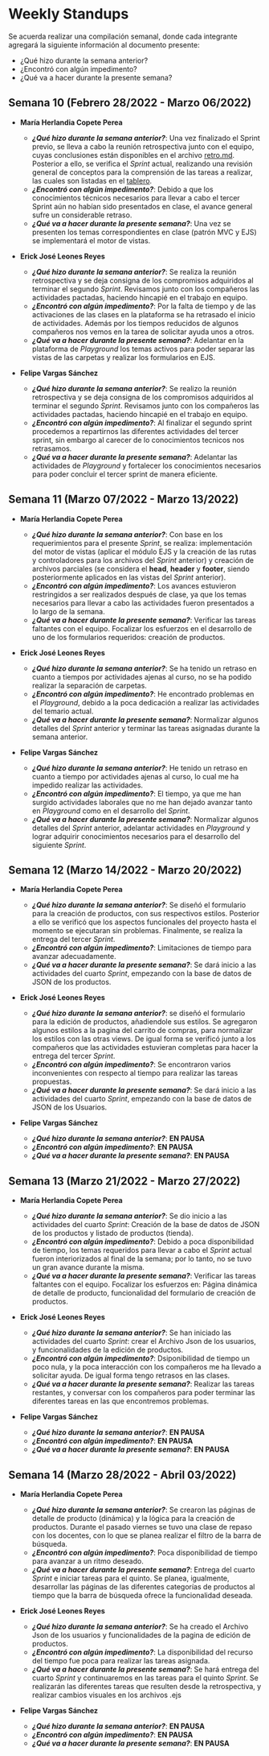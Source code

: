 # Weekly Standups

Se acuerda realizar una compilación semanal, donde cada integrante agregará la siguiente información al documento presente:

* ¿Qué hizo durante la semana anterior?
* ¿Encontró con algún impedimento?
* ¿Qué va a hacer durante la presente semana?

## Semana 10 (Febrero 28/2022 - Marzo 06/2022)

* **María Herlandia Copete Perea**
  - ***¿Qué hizo durante la semana anterior?***: Una vez finalizado el Sprint previo, se lleva a cabo la reunión retrospectiva junto con el equipo, cuyas conclusiones están disponibles en el archivo [retro.md](https://github.com/mariecp27/grupo_8_ComicVSManga/blob/main/retro.md). Posterior a ello, se verifica el *Sprint* actual, realizando una revisión general de conceptos para la comprensión de las tareas a realizar, las cuales son listadas en el [tablero](https://trello.com/b/5NV9TSYP/3-proyecto-integrador-digital-house-3rd-sprint).
  - ***¿Encontró con algún impedimento?***: Debido a que los conocimientos técnicos necesarios para llevar a cabo el tercer Sprint aún no habían sido presentados en clase, el avance general sufre un considerable retraso.
  - ***¿Qué va a hacer durante la presente semana?***: Una vez se presenten los temas correspondientes en clase (patrón MVC y EJS) se implementará el motor de vistas.

* **Erick José Leones Reyes**
  - ***¿Qué hizo durante la semana anterior?***: Se realiza la  reunión retrospectiva y se deja consigna de los compromisos adquiridos al  terminar el segundo *Sprint*. Revisamos junto con los compañeros las actividades pactadas, haciendo hincapié en el trabajo en equipo.
  - ***¿Encontró con algún impedimento?***: Por la falta de tiempo y de las activaciones de las clases en la plataforma se ha retrasado el inicio de actividades. Además por los tiempos reducidos de algunos compañeros nos vemos en la tarea de solicitar ayuda unos a otros.
  - ***¿Qué va a hacer durante la presente semana?***: Adelantar en la plataforma de *Playground* los temas activos para poder separar las vistas de las carpetas y realizar los formularios en EJS.

* **Felipe Vargas Sánchez**
  - ***¿Qué hizo durante la semana anterior?***: Se realizo la  reunión retrospectiva y se deja consigna de los compromisos adquiridos al  terminar el segundo *Sprint*. Revisamos junto con los compañeros las actividades pactadas, haciendo hincapié en el trabajo en equipo.
  - ***¿Encontró con algún impedimento?***: Al finalizar el segundo sprint procedemos a repartirnos las diferentes actividades del tercer sprint, sin embargo al carecer de lo conocimientos tecnicos nos retrasamos.
  - ***¿Qué va a hacer durante la presente semana?***: Adelantar las actividades de *Playground* y fortalecer los conocimientos necesarios para poder concluir el tercer sprint de manera eficiente.
 
 
## Semana 11 (Marzo 07/2022 - Marzo 13/2022)

* **María Herlandia Copete Perea**
  - ***¿Qué hizo durante la semana anterior?***: Con base en los requerimientos para el presente *Sprint*, se realiza: implementación del motor de vistas (aplicar el módulo EJS y la creación de las rutas y controladores para los archivos del *Sprint* anterior) y creación de archivos parciales (se considera el **head**, **header** y **footer**, siendo posteriormente aplicados en las vistas del *Sprint* anterior).
  - ***¿Encontró con algún impedimento?***: Los avances estuvieron restringidos a ser realizados después de clase, ya que los temas necesarios para llevar a cabo las actividades fueron presentados a lo largo de la semana.
  - ***¿Qué va a hacer durante la presente semana?***: Verificar las tareas faltantes con el equipo. Focalizar los esfuerzos en el desarrollo de uno de los formularios requeridos: creación de productos.

* **Erick José Leones Reyes**
  - ***¿Qué hizo durante la semana anterior?***: Se ha tenido un retraso en cuanto a tiempos por actividades ajenas al curso, no se ha podido realizar la separación de carpetas.
  - ***¿Encontró con algún impedimento?***: He encontrado problemas en el *Playground*, debido a la poca dedicación a realizar las actividades del temario actual.
  - ***¿Qué va a hacer durante la presente semana?***: Normalizar algunos detalles del *Sprint* anterior y terminar las tareas asignadas durante la semana anterior.

* **Felipe Vargas Sánchez**
  - ***¿Qué hizo durante la semana anterior?***: He tenido un retraso en cuanto a tiempo por actividades ajenas al curso, lo cual me ha impedido realizar las actividades.
  - ***¿Encontró con algún impedimento?***: El tiempo, ya que me han surgido actividades laborales que no me han dejado avanzar tanto en *Playground* como en el desarrollo del *Sprint*.
  - ***¿Qué va a hacer durante la presente semana?***: Normalizar algunos detalles del *Sprint* anterior, adelantar actividades en *Playground* y lograr adquirir conocimientos necesarios para el desarrollo del siguiente *Sprint*.


## Semana 12 (Marzo 14/2022 - Marzo 20/2022)

* **María Herlandia Copete Perea**
  - ***¿Qué hizo durante la semana anterior?***: Se diseñó el formulario para la creación de productos, con sus respectivos estilos. Posterior a ello se verificó que los aspectos funcionales del proyecto hasta el momento se ejecutaran sin problemas. Finalmente, se realiza la entrega del tercer *Sprint*.
  - ***¿Encontró con algún impedimento?***: Limitaciones de tiempo para avanzar adecuadamente.
  - ***¿Qué va a hacer durante la presente semana?***: Se dará inicio a las actividades del cuarto *Sprint*, empezando con la base de datos de JSON de los productos.

* **Erick José Leones Reyes**
  - ***¿Qué hizo durante la semana anterior?***: se diseñó el formulario para la edición de productos, añadiendole sus estilos. Se agregaron algunos estilos a la pagina del carrito de compras, para normalizar los estilos con las otras views. De igual forma se verificó junto a los compañeros que las actividades estuvieran completas para hacer la entrega del tercer  *Sprint*.
  - ***¿Encontró con algún impedimento?***: Se encontraron varios inconvenientes con respecto al tiempo para realizar las tareas propuestas.
  - ***¿Qué va a hacer durante la presente semana?***: Se dará inicio a las actividades del cuarto *Sprint*, empezando con la base de datos de JSON de los Usuarios.

* **Felipe Vargas Sánchez**
  - ***¿Qué hizo durante la semana anterior?***: **EN PAUSA**
  - ***¿Encontró con algún impedimento?***: **EN PAUSA**
  - ***¿Qué va a hacer durante la presente semana?***: **EN PAUSA**


## Semana 13 (Marzo 21/2022 - Marzo 27/2022)

* **María Herlandia Copete Perea**
  - ***¿Qué hizo durante la semana anterior?***: Se dio inicio a las actividades del cuarto *Sprint*: Creación de la base de datos de JSON de los productos y listado de productos (tienda).
  - ***¿Encontró con algún impedimento?***: Debido a poca disponibilidad de tiempo, los temas requeridos para llevar a cabo el *Sprint* actual fueron interiorizados al final de la semana; por lo tanto, no se tuvo un gran avance durante la misma.
  - ***¿Qué va a hacer durante la presente semana?***: Verificar las tareas faltantes con el equipo. Focalizar los esfuerzos en: Página dinámica de detalle de producto, funcionalidad del formulario de creación de productos.

* **Erick José Leones Reyes**
  - ***¿Qué hizo durante la semana anterior?***: Se han iniciado las actividades del cuarto *Sprint*:
  crear el Archivo Json de los usuarios, y funcionalidades de la edición de productos.
  - ***¿Encontró con algún impedimento?***: Dsiponibilidad de tiempo un poco nula, y la poca interacción con los compañeros me ha llevado a solicitar ayuda. De igual forma tengo retrasos en las clases.
  - ***¿Qué va a hacer durante la presente semana?***: Realizar las tareas restantes, y conversar con los compañeros para poder terminar las diferentes tareas en las que encontremos problemas.

* **Felipe Vargas Sánchez**
  - ***¿Qué hizo durante la semana anterior?***: **EN PAUSA**
  - ***¿Encontró con algún impedimento?***: **EN PAUSA**
  - ***¿Qué va a hacer durante la presente semana?***: **EN PAUSA**


## Semana 14 (Marzo 28/2022 - Abril 03/2022)

* **María Herlandia Copete Perea**
  - ***¿Qué hizo durante la semana anterior?***: Se crearon las páginas de detalle de producto (dinámica) y la lógica para la creación de productos. Durante el pasado viernes se tuvo una clase de repaso con los docentes, con lo que se planea realizar el filtro de la barra de búsqueda. 
  - ***¿Encontró con algún impedimento?***: Poca disponibilidad de tiempo para avanzar a un ritmo deseado.
  - ***¿Qué va a hacer durante la presente semana?***: Entrega del cuarto *Sprint* e iniciar tareas para el quinto. Se planea, igualmente, desarrollar las páginas de las diferentes categorías de productos al tiempo que la barra de búsqueda ofrece la funcionalidad deseada.

* **Erick José Leones Reyes**
  - ***¿Qué hizo durante la semana anterior?***: Se ha creado el Archivo Json de los usuarios y funcionalidades de la pagina de edición de productos.
  - ***¿Encontró con algún impedimento?***: La disponibilidad del recurso del tiempo fue poca para realizar las tareas asignada.
  - ***¿Qué va a hacer durante la presente semana?***: Se hará entrega del cuarto *Sprint* y continuaremos en las tareas para el quinto *Sprint*. Se realizarán las diferentes tareas que resulten desde la retrospectiva, y realizar cambios visuales en los archivos .ejs 
 
* **Felipe Vargas Sánchez**
  - ***¿Qué hizo durante la semana anterior?***: **EN PAUSA**
  - ***¿Encontró con algún impedimento?***: **EN PAUSA**
  - ***¿Qué va a hacer durante la presente semana?***: **EN PAUSA**
